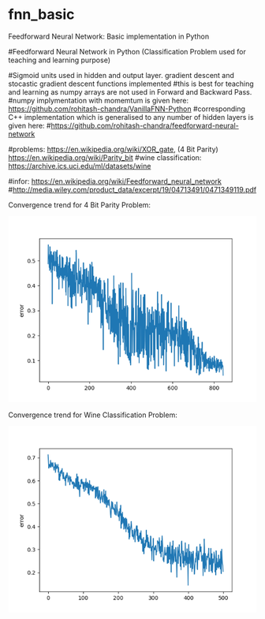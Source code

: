 # fnn_basic
 Feedforward Neural Network: Basic implementation in Python
 
 
#Feedforward Neural Network in Python (Classification Problem used for teaching and learning purpose)


#Sigmoid units used in hidden and output layer. gradient descent and stocastic gradient descent functions implemented
#this is best for teaching and learning as numpy arrays are not used   in Forward and Backward Pass.
#numpy implymentation with momemtum is given here: https://github.com/rohitash-chandra/VanillaFNN-Python
#corresponding C++ implementation which is generalised to any number of hidden layers is given here:
#https://github.com/rohitash-chandra/feedforward-neural-network

#problems: https://en.wikipedia.org/wiki/XOR_gate, (4 Bit Parity) https://en.wikipedia.org/wiki/Parity_bit
#wine classification: https://archive.ics.uci.edu/ml/datasets/wine

#infor: https://en.wikipedia.org/wiki/Feedforward_neural_network
#http://media.wiley.com/product_data/excerpt/19/04713491/0471349119.pdf
 
 Convergence trend for 4 Bit Parity Problem:
 
 ![alt tag](https://github.com/rohitash-chandra/fnn_basic/blob/master/2out.png)
 
  Convergence trend for Wine Classification Problem:

 ![alt tag](https://github.com/rohitash-chandra/fnn_basic/blob/master/1out.png)
 
 
 
